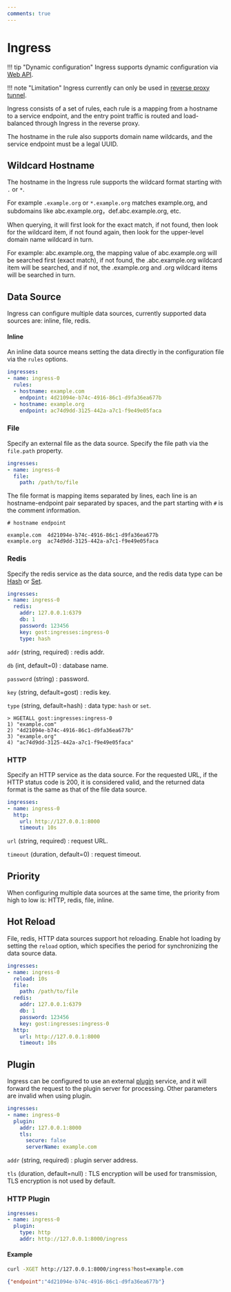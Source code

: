 ```yaml
---
comments: true
---
```


# Ingress

!!! tip "Dynamic configuration"
    Ingress supports dynamic configuration via [Web API](/en/tutorials/api/overview/).

!!! note "Limitation"
    Ingress currently can only be used in [reverse proxy tunnel](/en/tutorials/reverse-proxy-tunnel/).

Ingress consists of a set of rules, each rule is a mapping from a hostname to a service endpoint, and the entry point traffic is routed and load-balanced through Ingress in the reverse proxy.

The hostname in the rule also supports domain name wildcards, and the service endpoint must be a legal UUID.

## Wildcard Hostname

The hostname in the Ingress rule supports the wildcard format starting with `.` or `*`.

For example `.example.org` or `*.example.org` matches example.org, and subdomains like abc.example.org，def.abc.example.org, etc.

When querying, it will first look for the exact match, if not found, then look for the wildcard item, if not found again, then look for the upper-level domain name wildcard in turn.

For example: abc.example.org, the mapping value of abc.example.org will be searched first (exact match), if not found, the .abc.example.org wildcard item will be searched, and if not, the .example.org and .org wildcard items will be searched in turn.

## Data Source

Ingress can configure multiple data sources, currently supported data sources are: inline, file, redis.

#### Inline

An inline data source means setting the data directly in the configuration file via the `rules` options.

```yaml
ingresses:
- name: ingress-0
  rules:
  - hostname: example.com
    endpoint: 4d21094e-b74c-4916-86c1-d9fa36ea677b
  - hostname: example.org
    endpoint: ac74d9dd-3125-442a-a7c1-f9e49e05faca
```

### File

Specify an external file as the data source. Specify the file path via the `file.path` property.

```yaml
ingresses:
- name: ingress-0
  file:
    path: /path/to/file
```

The file format is mapping items separated by lines, each line is an hostname-endpoint pair separated by spaces, and the part starting with `#` is the comment information.

```text
# hostname endpoint

example.com  4d21094e-b74c-4916-86c1-d9fa36ea677b
example.org  ac74d9dd-3125-442a-a7c1-f9e49e05faca
```

### Redis

Specify the redis service as the data source, and the redis data type can be [Hash](https://redis.io/docs/data-types/hashes/) or [Set](https://redis.io/docs/data-types/sets/).

```yaml
ingresses:
- name: ingress-0
  redis:
    addr: 127.0.0.1:6379
    db: 1
    password: 123456
    key: gost:ingresses:ingress-0
    type: hash
```

`addr` (string, required)
:    redis addr.

`db` (int, default=0)
:    database name.

`password` (string)
:    password.

`key` (string, default=gost)
:    redis key.

`type` (string, default=hash)
:    data type: `hash` or `set`.

```redis
> HGETALL gost:ingresses:ingress-0
1) "example.com"
2) "4d21094e-b74c-4916-86c1-d9fa36ea677b"
3) "example.org"
4) "ac74d9dd-3125-442a-a7c1-f9e49e05faca"
```

### HTTP

Specify an HTTP service as the data source. For the requested URL, if the HTTP status code is 200, it is considered valid, and the returned data format is the same as that of the file data source.

```yaml
ingresses:
- name: ingress-0
  http:
    url: http://127.0.0.1:8000
    timeout: 10s
```

`url` (string, required)
:    request URL.

`timeout` (duration, default=0)
:    request timeout.

## Priority

When configuring multiple data sources at the same time, the priority from high to low is: HTTP, redis, file, inline.

## Hot Reload

File, redis, HTTP data sources support hot reloading. Enable hot loading by setting the `reload` option, which specifies the period for synchronizing the data source data.

```yaml hl_lines="3"
ingresses:
- name: ingress-0
  reload: 10s
  file:
    path: /path/to/file
  redis:
    addr: 127.0.0.1:6379
    db: 1
    password: 123456
    key: gost:ingresses:ingress-0
  http:
    url: http://127.0.0.1:8000
    timeout: 10s
```

## Plugin

Ingress can be configured to use an external [plugin](/en/concepts/plugin/) service, and it will forward the request to the plugin server for processing. Other parameters are invalid when using plugin.

```yaml
ingresses:
- name: ingress-0
  plugin:
    addr: 127.0.0.1:8000
    tls: 
      secure: false
      serverName: example.com
```

`addr` (string, required)
:    plugin server address.

`tls` (duration, default=null)
:    TLS encryption will be used for transmission, TLS encryption is not used by default.

### HTTP Plugin

```yaml
ingresses:
- name: ingress-0
  plugin:
    type: http
    addr: http://127.0.0.1:8000/ingress
```

#### Example

```bash
curl -XGET http://127.0.0.1:8000/ingress?host=example.com
```

```json
{"endpoint":"4d21094e-b74c-4916-86c1-d9fa36ea677b"}
```

